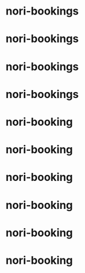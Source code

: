
# nori-bookings
# nori-bookings
# nori-bookings
# nori-bookings
# nori-booking
# nori-booking
# nori-booking
# nori-booking
# nori-booking
# nori-booking
